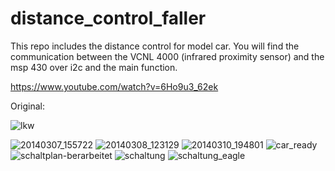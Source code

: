 # distance_control_faller
This repo includes the distance control for model car. You will find the communication between the VCNL 4000 (infrared proximity sensor) and the msp 430 over i2c and the main function.

https://www.youtube.com/watch?v=6Ho9u3_62ek

Original: 

![lkw](https://user-images.githubusercontent.com/33156463/33239117-a78139dc-d29b-11e7-84de-e79270a819a0.JPG)



![20140307_155722](https://user-images.githubusercontent.com/33156463/33239265-72455124-d29e-11e7-869f-f1394bad338a.jpg)
![20140308_123129](https://user-images.githubusercontent.com/33156463/33239266-725eda54-d29e-11e7-8213-4c1bc89422ca.jpg)
![20140310_194801](https://user-images.githubusercontent.com/33156463/33239267-72779e22-d29e-11e7-8a9d-4cd48f7ec6af.jpg)
![car_ready](https://user-images.githubusercontent.com/33156463/33239268-728fadf0-d29e-11e7-84d1-7e41c7ec7f5f.JPG)
![schaltplan-berarbeitet](https://user-images.githubusercontent.com/33156463/33239269-72a6f758-d29e-11e7-8d1d-529b2cedf0a2.jpg)
![schaltung](https://user-images.githubusercontent.com/33156463/33239270-72c01576-d29e-11e7-903b-4040c6f4f104.JPG)
![schaltung_eagle](https://user-images.githubusercontent.com/33156463/33239271-72dda672-d29e-11e7-9285-0544e012a9d5.JPG)
